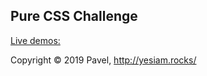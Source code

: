 ## Pure CSS Challenge

[Live demos:](https://codepen.io/yesiamrocks/full/VgbdRP)

Copyright © 2019 Pavel, http://yesiam.rocks/